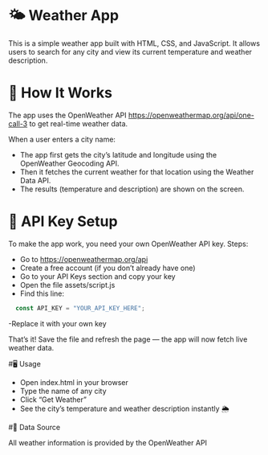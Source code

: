 # 🌤️ Weather App

This is a simple weather app built with HTML, CSS, and JavaScript.
It allows users to search for any city and view its current temperature and weather description.

# 🧠 How It Works

The app uses the OpenWeather API https://openweathermap.org/api/one-call-3 to get real-time weather data.

When a user enters a city name:

- The app first gets the city’s latitude and longitude using the OpenWeather Geocoding API.
- Then it fetches the current weather for that location using the Weather Data API.
- The results (temperature and description) are shown on the screen.

# 🔑 API Key Setup

To make the app work, you need your own OpenWeather API key.
Steps:

- Go to https://openweathermap.org/api
- Create a free account (if you don’t already have one)
- Go to your API Keys section and copy your key
- Open the file assets/script.js
- Find this line:
```js
  const API_KEY = "YOUR_API_KEY_HERE";
```
-Replace it with your own key

That’s it! Save the file and refresh the page — the app will now fetch live weather data.

#🖥️ Usage

- Open index.html in your browser
- Type the name of any city
- Click “Get Weather”
- See the city’s temperature and weather description instantly 🌦️

#📡 Data Source

All weather information is provided by the OpenWeather API
